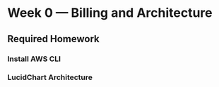 # Week 0 — Billing and Architecture

## Required Homework 

### Install AWS CLI

### LucidChart Architecture
